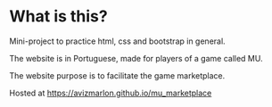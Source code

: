 # What is this?

Mini-project to practice html, css and bootstrap in general.

The website is in Portuguese, made for players of a game called MU.

The website purpose is to facilitate the game marketplace.

Hosted at https://avizmarlon.github.io/mu_marketplace
